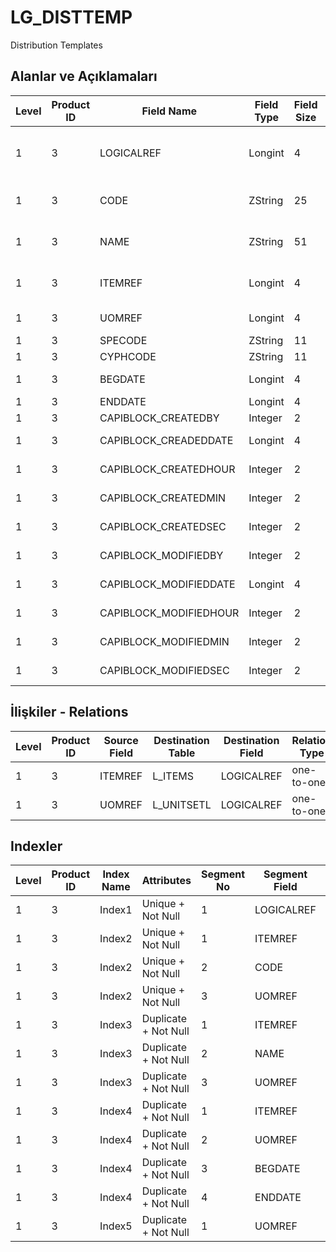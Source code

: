 # LG_DISTTEMP

Distribution Templates

## Alanlar ve Açıklamaları

| Level | Product ID | Field Name | Field Type | Field Size | Field Offset | Türkçe Açıklama | Expression |
| ----- | ---------- | ---------- | ---------- | ---------- | ------------ | --------------- | ---------- |
| 1 | 3 | LOGICALREF | Longint | 4 | 0 | Dağıtım Şablonu Log. Ref. | Distribution Template Logical Reference |
| 1 | 3 | CODE | ZString | 25 | 4 | Dağıtım Şablonu Kodu | Distribution Template Code |
| 1 | 3 | NAME | ZString | 51 | 29 | Dağıtım Şablonu Açıklaması | Distribution Template Description |
| 1 | 3 | ITEMREF | Longint | 4 | 80 | Malzeme Kartı Referansı | Item Card Reference |
| 1 | 3 | UOMREF | Longint | 4 | 84 | Birim referansı | Unit Reference |
| 1 | 3 | SPECODE | ZString | 11 | 88 | Özel Kod | Aux. Code |
| 1 | 3 | CYPHCODE | ZString | 11 | 99 | Yetki Kodu | Auth. Code |
| 1 | 3 | BEGDATE | Longint | 4 | 110 | Başlangıç tarihi | Start Date |
| 1 | 3 | ENDDATE | Longint | 4 | 114 | Bitiş Tarihi | End Date |
| 1 | 3 | CAPIBLOCK_CREATEDBY | Integer | 2 | 118 | Oluşturan | Created By |
| 1 | 3 | CAPIBLOCK_CREADEDDATE | Longint | 4 | 120 | Oluşturulma Tarihi | Created Date |
| 1 | 3 | CAPIBLOCK_CREATEDHOUR | Integer | 2 | 124 | Oluşturulma Saati | Created Hour |
| 1 | 3 | CAPIBLOCK_CREATEDMIN | Integer | 2 | 126 | Oluşturulma Dakikası | Created Minute |
| 1 | 3 | CAPIBLOCK_CREATEDSEC | Integer | 2 | 128 | Oluşturulma Saniyesi | Created Second |
| 1 | 3 | CAPIBLOCK_MODIFIEDBY | Integer | 2 | 130 | Değiştiren | Modified By |
| 1 | 3 | CAPIBLOCK_MODIFIEDDATE | Longint | 4 | 132 | Değiştirilme Tarihi | Modified Date |
| 1 | 3 | CAPIBLOCK_MODIFIEDHOUR | Integer | 2 | 136 | Değiştirilme Saati | Modified Hour |
| 1 | 3 | CAPIBLOCK_MODIFIEDMIN | Integer | 2 | 138 | Değiştirilme Dakikası | Modified Minute |
| 1 | 3 | CAPIBLOCK_MODIFIEDSEC | Integer | 2 | 140 | Değiştirilme Saniyesi | Modified Second |

## İlişkiler - Relations

| Level | Product ID | Source Field | Destination Table | Destination Field | Relation Type | Extra Condition |
| ----- | ---------- | ------------ | ---------------- | ---------------- | ------------- | --------------- |
| 1 | 3 | ITEMREF | L_ITEMS | LOGICALREF | one-to-one |  |
| 1 | 3 | UOMREF | L_UNITSETL | LOGICALREF | one-to-one |  |

## Indexler

| Level | Product ID | Index Name | Attributes | Segment No | Segment Field | Sense |
| ----- | ---------- | ---------- | ---------- | ---------- | ------------- | ----- |
| 1 | 3 | Index1 | Unique + Not Null | 1 | LOGICALREF | Ascending |
| 1 | 3 | Index2 | Unique + Not Null | 1 | ITEMREF | Ascending |
| 1 | 3 | Index2 | Unique + Not Null | 2 | CODE | Ascending |
| 1 | 3 | Index2 | Unique + Not Null | 3 | UOMREF | Ascending |
| 1 | 3 | Index3 | Duplicate + Not Null | 1 | ITEMREF | Ascending |
| 1 | 3 | Index3 | Duplicate + Not Null | 2 | NAME | Ascending |
| 1 | 3 | Index3 | Duplicate + Not Null | 3 | UOMREF | Ascending |
| 1 | 3 | Index4 | Duplicate + Not Null | 1 | ITEMREF | Ascending |
| 1 | 3 | Index4 | Duplicate + Not Null | 2 | UOMREF | Ascending |
| 1 | 3 | Index4 | Duplicate + Not Null | 3 | BEGDATE | Ascending |
| 1 | 3 | Index4 | Duplicate + Not Null | 4 | ENDDATE | Ascending |
| 1 | 3 | Index5 | Duplicate + Not Null | 1 | UOMREF | Ascending |
